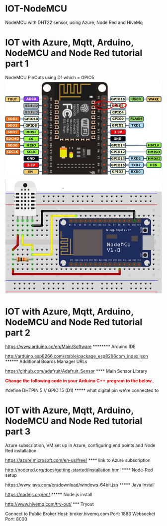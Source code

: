 # IOT-NodeMCU
NodeMCU with DHT22 sensor, using Azure, Node Red and HiveMq

# IOT with Azure, Mqtt, Arduino, NodeMCU and Node Red tutorial part 1

NodeMCU PinOuts using D1 which = GPIO5
![Screenshot](NodeMCUPinOut.PNG)

![Screenshot](NodeMCUDHT22Fritz.PNG)


# IOT with Azure, Mqtt, Arduino, NodeMCU and Node Red tutorial part 2

https://www.arduino.cc/en/Main/Software ******** Arduino IDE

http://arduino.esp8266.com/stable/package_esp8266com_index.json ****** Additional Boards Manager URLs

https://github.com/adafruit/Adafruit_Sensor **** Main Sensor Library

<b style='color:red'>Change the following code in your Arduino C++ program to the below.</b>.

#define DHTPIN 5  // GPIO 15 (D1) ***** what digital pin we're connected to


# IOT with Azure, Mqtt, Arduino, NodeMCU and Node Red tutorial part 3


Azure subscription, VM set up in Azure, configuring end points and Node Red installation

https://azure.microsoft.com/en-us/free/ **** link to Azure subscription

http://nodered.org/docs/getting-started/installation.html **** Node-Red setup

https://www.java.com/en/download/windows-64bit.jsp ***** Java Install

https://nodejs.org/en/ ***** Node.js install

http://www.hivemq.com/try-out/ *** Tryout

Connect to Public Broker
Host: broker.hivemq.com
Port: 1883
Websocket Port: 8000
